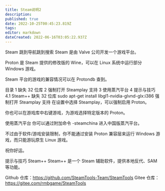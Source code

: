 ```yaml
---
title: Steam说明2
description: 
published: true
date: 2022-10-25T00:45:23.819Z
tags: 
editor: markdown
dateCreated: 2022-06-16T03:05:22.937Z
---
```


Steam
跳到导航跳到搜索
Steam 是由 Valve 公司开发一个游戏平台。

Proton 是 Steam 提供的修改版的 Wine，可以在 Linux 系统中运行部分 Windows 游戏。

Steam 平台的游戏的兼容情况可以在 Protondb 查到。


目录
1	缺失 32 位库
2	强制打开 Steamplay 支持
3	使用蒸汽平台
4	提示与技巧
4.1	Steam++
缺失 32 位库
sudo apt-get install libgl1-nvidia-glvnd-glx:i386
强制打开 Steamplay 支持
在设置中选择 Steamplay，可以强制启用 Proton。

你也可以在游戏库中右键游戏，为游戏选择特定版本的 Proton。

使用蒸汽平台
你可以通过附加命令 -steamchina 进入中国版蒸汽平台。

不过由于软件/游戏安装限制，你不能通过安装 Proton 兼容层来运行 Windows 游戏，而只能游玩原生 Linux 游戏。

祝你好运。

提示与技巧
Steam++
Steam++ 是一个 Steam 辅助软件，提供本地反代、SAM 等功能。

Github 仓库：https://github.com/SteamTools-Team/SteamTools
Gitee 仓库：https://gitee.com/rmbgame/SteamTools